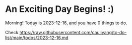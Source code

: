 # An Exciting Day Begins! :)

Morning! Today is 2023-12-16, and you have 0 things to do.

Check https://raw.githubusercontent.com/cauliyang/to-do-list/main/todos/2023-12-16.md